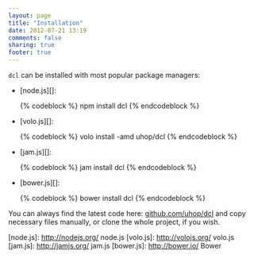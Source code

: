 ```yaml
---
layout: page
title: "Installation"
date: 2012-07-21 13:19
comments: false
sharing: true
footer: true
---
```


`dcl` can be installed with most popular package managers:

* [node.js][]:

  {% codeblock %}
  npm install dcl
  {% endcodeblock %}

* [volo.js][]:

  {% codeblock %}
  volo install -amd uhop/dcl
  {% endcodeblock %}

* [jam.js][]:

  {% codeblock %}
  jam install dcl
  {% endcodeblock %}

* [bower.js][]:

  {% codeblock %}
  bower install dcl
  {% endcodeblock %}

You can always find the latest code here: [github.com/uhop/dcl](https://github.com/uhop/dcl)
and copy necessary files manually, or clone the whole project, if you wish.

[node.js]:  http://nodejs.org/   node.js
[volo.js]:  http://volojs.org/   volo.js
[jam.js]:   http://jamjs.org/    jam.js
[bower.js]: http://bower.io/     Bower
